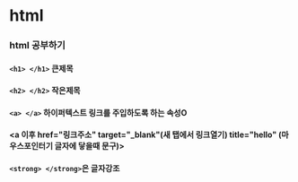 # html
### html 공부하기
#### `<h1> </h1>` 큰제목
#### `<h2> </h2>` 작은제목
#### `<a> </a>` 하이퍼텍스트 링크를 주입하도록 하는 속성O
#### <a 이후 href="링크주소" target="_blank"(새 탭에서 링크열기) title="hello" (마우스포인터기 글자에 닿을때 문구)>
#### `<strong> </strong>`은 글자강조

